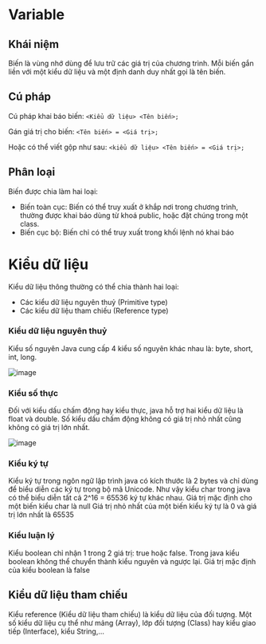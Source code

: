 # Variable
## Khái niệm
Biến là vùng nhớ dùng để lưu trữ các giá trị của chương trình. Mỗi biến gắn liền với một kiểu dữ liệu và một định danh duy nhất gọi là tên biến.

## Cú pháp
Cú pháp khai báo biến: `<Kiểu dữ liệu> <Tên biến>;`

Gán giá trị cho biến: `<Tên biến> = <Giá trị>;`

Hoặc có thể viết gộp như sau: `<kiểu dữ liệu> <Tên biến> = <Giá trị>;`

## Phân loại
Biến được chia làm hai loại:

- Biến toàn cục: Biến có thể truy xuất ở khắp nơi trong chương trình, thường được khai báo dùng từ khoá public, hoặc đặt chúng trong một class.
- Biến cục bộ: Biến chỉ có thể truy xuất trong khối lệnh nó khai báo

# Kiểu dữ liệu
Kiểu dữ liệu thông thường có thể chia thành hai loại:

- Các kiểu dữ liệu nguyên thuỷ (Primitive type)
- Các kiểu dữ liệu tham chiếu (Reference type)

### Kiểu dữ liệu nguyên thuỷ
Kiểu số nguyên
Java cung cấp 4 kiểu số nguyên khác nhau là: byte, short, int, long.

![image](https://user-images.githubusercontent.com/70504465/123027665-70123380-d408-11eb-85e8-ebf92344d65e.png)

### Kiểu số thực
Đối với kiểu dấu chấm động hay kiểu thực, java hỗ trợ hai kiểu dữ liệu là float và double. Số kiểu dấu chấm động không có giá trị nhỏ nhất cũng không có giá trị lớn nhất.

![image](https://user-images.githubusercontent.com/70504465/123027735-8c15d500-d408-11eb-8357-412dc6bc062c.png)

### Kiểu ký tự
Kiểu ký tự trong ngôn ngữ lập trình java có kích thước là 2 bytes và chỉ dùng để biểu diễn các ký tự trong bộ mã Unicode. Như vậy kiểu char trong java có thể biểu diễn tất cả 2^16 = 65536 ký tự khác nhau. Giá trị mặc định cho một biến kiểu char là null Giá trị nhỏ nhất của một biến kiểu ký tự là 0 và giá trị lớn nhất là 65535

### Kiểu luận lý
Kiểu boolean chỉ nhận 1 trong 2 giá trị: true hoặc false. Trong java kiểu boolean không thể chuyển thành kiểu nguyên và ngược lại. Giá trị mặc định của kiểu boolean là false

## Kiểu dữ liệu tham chiếu
Kiểu reference (Kiểu dữ liệu tham chiếu) là kiểu dữ liệu của đối tượng. Một số kiểu dữ liệu cụ thể như mảng (Array), lớp đối tượng (Class) hay kiểu giao tiếp (Interface), kiểu String,…